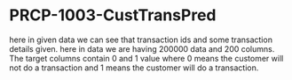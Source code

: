 # PRCP-1003-CustTransPred
here in given data we can see that transaction ids and some transaction details given. here in data we are having 200000 data and 200 columns. The target columns contain 0 and 1 value where 0 means the customer will not do a transaction and 1 means the customer will do a transaction.
